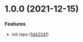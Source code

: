 # 1.0.0 (2021-12-15)


### Features

* init repo ([1d42241](https://github.com/rap2hpoutre/csv-elasticsearch/commit/1d42241ed6f3f5ff9a3d7479a8bdd74111fb7ef0))

